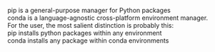 pip is a general-purpose manager for Python packages <br/>
conda is a language-agnostic cross-platform environment manager. <br/>
For the user, the most salient distinction is probably this: <br/>
pip installs python packages within any environment <br/>
conda installs any package within conda environments <br/>
